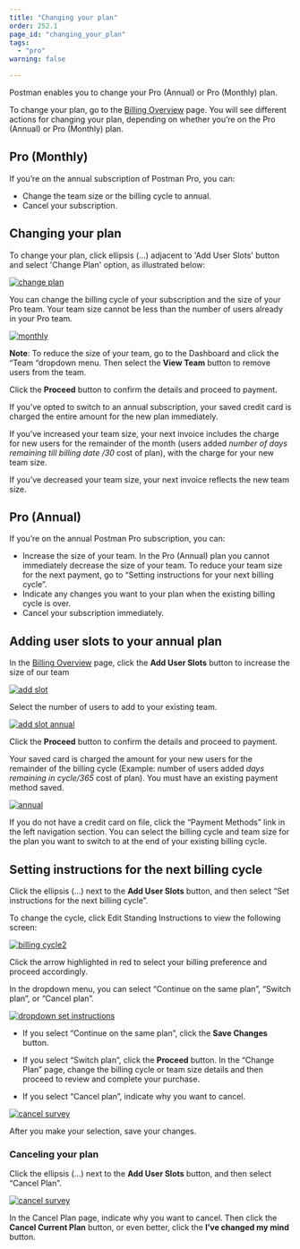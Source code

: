 ```yaml
---
title: "Changing your plan"
order: 252.1
page_id: "changing_your_plan"
tags: 
  - "pro"
warning: false

---
```


Postman enables you to change your Pro (Annual) or Pro (Monthly) plan.

To change your plan, go to the [Billing Overview](https://go.postman.co/billing/overview) page. You will see different actions for changing your plan, depending on whether you’re on the Pro (Annual) or Pro (Monthly) plan.

## Pro (Monthly)

If you’re on the annual subscription of Postman Pro, you can:

* Change the team size or the billing cycle to annual.
* Cancel your subscription.

## Changing your plan

To change your plan, click ellipsis (...) adjacent to 'Add User Slots' button and select 'Change Plan' option, as illustrated below:

[![change plan](https://assets.postman.com/postman-docs/Add-User-Slots.png)](https://assets.postman.com/postman-docs/Add-User-Slots.png)

You can change the billing cycle of your subscription and the size of your Pro team. Your team size cannot be less than the number of users already in your Pro team.

[![monthly](https://assets.postman.com/postman-docs/changePlan-monthly.png)](https://assets.postman.com/postman-docs/changePlan-monthly.png)

**Note**: To reduce the size of your team, go to the Dashboard and click the “Team “dropdown menu. Then select the **View Team** button to remove users from the team.

Click the **Proceed** button to confirm the details and proceed to payment.

If you’ve opted to switch to an annual subscription, your saved credit card is charged the entire amount for the new plan immediately.

If you’ve increased your team size, your next invoice includes the charge for new users for the remainder of the month (users added *number of days remaining till billing date /30* cost of plan), with the charge for your new team size.

If you’ve decreased your team size, your next invoice reflects the new team size.

## Pro (Annual)

If you’re on the annual Postman Pro subscription, you can:

* Increase the size of your team. In the Pro (Annual) plan you cannot immediately decrease the size of your team. To reduce your team size for the next payment, go to “Setting instructions for your next billing cycle”.
* Indicate any changes you want to your plan when the existing billing cycle is over.
* Cancel your subscription immediately.

## Adding user slots to your annual plan

In the [Billing Overview](https://go.postman.co/billing/overview) page, click the **Add User Slots** button to increase the size of our team

[![add slot](https://assets.postman.com/postman-docs/currentPlan-annual.png)](https://assets.postman.com/postman-docs/currentPlan-annual.png)

Select the number of users to add to your existing team.

[![add slot annual](https://assets.postman.com/postman-docs/addSlots-annual.png)](https://assets.postman.com/postman-docs/addSlots-annual.png)

Click the **Proceed** button to confirm the details and proceed to payment.

Your saved card is charged the amount for your new users for the remainder of the billing cycle (Example: number of users added *days remaining in cycle/365* cost of plan). You must have an existing payment method saved.

[![annual](https://assets.postman.com/postman-docs/changePlan-annual.png)](https://assets.postman.com/postman-docs/changePlan-annual.png)

If you do not have a credit card on file, click the “Payment Methods” link in the left navigation section. You can select the billing cycle and team size for the plan you want to switch to at the end of your existing billing cycle.

## Setting instructions for the next billing cycle

Click the ellipsis (...) next to the **Add User Slots** button, and then select “Set instructions for the next billing cycle”.

To change the cycle, click Edit Standing Instructions to view the following screen:

[![billing cycle2](https://assets.postman.com/postman-docs/Set-Bill-Cycle2.png)](https://assets.postman.com/postman-docs/Set-Bill-Cycle2.png)

Click the arrow highlighted in red to select your billing preference and proceed accordingly.

In the dropdown menu, you can select “Continue on the same plan”, “Switch plan”, or “Cancel plan”.

[![dropdown set instructions](https://assets.postman.com/postman-docs/WS-setInstructions-dropdown-annual.png)](https://assets.postman.com/postman-docs/WS-setInstructions-dropdown-annual.png)

* If you select “Continue on the same plan”, click the **Save Changes** button.

* If you select “Switch plan”, click the **Proceed** button. In the “Change Plan” page, change the billing cycle or team size  details and then proceed to review and complete your purchase.

* If you select “Cancel plan”, indicate why you want to cancel.

[![cancel survey](https://assets.postman.com/postman-docs/WS-cancel-current-plan.png)](https://assets.postman.com/postman-docs/WS-cancel-current-plan.png)

After you make your selection, save your changes.

### Canceling your plan

Click the ellipsis (...) next to the **Add User Slots** button, and then select “Cancel Plan”.

[![cancel survey](https://assets.postman.com/postman-docs/WS-cancelSetInstruction-annual.png)](https://assets.postman.com/postman-docs/WS-cancelSetInstruction-annual.png)

In the Cancel Plan page, indicate why you want to cancel. Then click the **Cancel Current Plan** button, or even better, click the **I’ve changed my mind** button.
